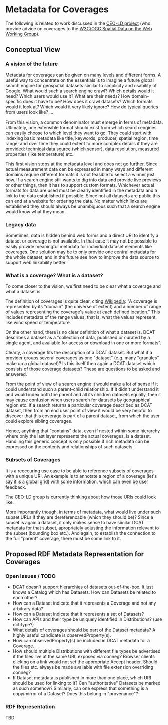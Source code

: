 # Metadata for Coverages

The following is related to work discussed in the [CEO-LD project](http://www.w3.org/2015/ceo-ld/) (who provide advice on coverages to the [W3C/OGC Spatial Data on the Web Working Group](http://www.w3.org/2015/spatial)).

## Conceptual View

### A vision of the future

Metadata for coverages can be given on many levels and different forms. A useful way to concentrate on the essentials is to imagine a future global search engine for geospatial datasets similar to simplicity and usability of Google. What would such a search engine crawl? Which details would it need? Which users would use it? What are their needs? How domain-specific does it have to be? How does it crawl datasets? Which formats would it look at? Which would it very likely ignore? How do typical queries from users look like? ...

From this vision, a common denominator must emerge in terms of metadata. Ultimately, one extensible format should exist from which search engines can easily choose to which level they want to go. They could start with indexing basic metadata like title, keywords, producer, spatial region, time range; and over time they could extent to more complex details if they are provided: technical data source (which sensor), data resolution, measured properties (like temperature) etc.

This first vision stops at the metadata level and does not go further. Since actual measurement data can be expressed in many ways and different domains require different formats it is not feasible to select a winner just now. If a search engine still wants to dig into data and provide live previews or other things, then it has to support custom formats. Whichever actual formats for data are used must be clearly identified in the metadata and a link to the data established if possible. Since not all datasets are public this can end at a website for ordering the data. No matter which links are established they should always be unambiguous such that a search engine would know what they mean.

### Legacy data

Sometimes, data is hidden behind web forms and a direct URI to identify a dataset or coverage is not available. In that case it may not be possible to easily provide meaningful metadata for individual dataset elements like coverages. One solution may be to only provide one central metadata for the whole dataset, and in the future see how to improve the data source to support web linkability better.

### What is a coverage? What is a dataset?

To come closer to the vision, we first need to be clear what a coverage and what a dataset is.

The definition of coverages is quite clear, citing [Wikipedia](https://en.wikipedia.org/wiki/Coverage_data): "A coverage is represented by its "domain" (the universe of extent) and a number of range of values representing the coverage's value at each defined location." This includes metadata of the range values, that is, what the values represent, like wind speed or temperature.

On the other hand, there is no clear definition of what a dataset is. DCAT describes a dataset as a "collection of data, published or curated by a single agent, and available for access or download in one or more formats".

Clearly, a coverage fits the description of a DCAT dataset. But what if a provider groups several coverages as one "dataset" (e.g. many "granules" make up a global dataset)? Is this itself then again a DCAT dataset which consists of those coverage datasets? These are questions to be asked and answered.

From the point of view of a search engine it would make a lot of sense if it could understand such a parent-child relationship. If it didn't understand it and would index both the parent and all its children datasets equally, then it may cause confusion when users search for datasets by geographical region etc. If a search returns a particular coverage described as DCAT dataset, then from an end user point of view it would be very helpful to discover that this coverage is part of a parent dataset, from which the user could explore sibling coverages.

Hence, anything that "contains" data, even if nested within some hierarchy where only the last layer represents the actual coverages, is a dataset. Handling this generic concept is only possible if rich metadata can be expressed on the contents and relationships of such datasets.

### Subsets of Coverages

It is a reoccuring use case to be able to reference subsets of coverages with a unique URI. An example is to annotate a region of a coverage (let's say it is a global grid) with some information, which can even be user feedback.

The CEO-LD group is currently thinking about how those URIs could look like.

More importantly though, in terms of metadata, what would live under such subset URLs if they are dereferencable (which they should be)? Since a subset is again a dataset, it only makes sense to have similar DCAT metadata for that subset, apropriately adjusting the information relevant to the subset (bounding box etc.). And again, to establish the connection to the full "parent" coverage, there must be some link to it.

## Proposed RDF Metadata Representation for Coverages

### Open Issues / TODO

- DCAT doesn't support hierarchies of datasets out-of-the-box. It just knows a Catalog which has Datasets. How can Datasets be related to each other?
- How can a Dataset indicate that it represents a Coverage and not any arbitrary data?
- How can a Dataset indicate that it represents a set of Datasets?
- How can APIs and their type be uniquely identified in Distributions? (use dct:type?)
- What details of coverages should be part of the Dataset metadata? A highly useful candidate is observedProperty(s).
- How can observedProperty(s) be included in DCAT metadata for a Coverage.
- How should multiple Distributions with different file types be advertised if the files live at the same URL exposed via conneg? Browser clients clicking on a link would not set the appropriate Accept header. Should the files etc. always be made available with file extension overriding conneg?
- If Dataset metadata is published in more than one place, which URI should be used for linking to it? Can "authoritative" Datasets be marked as such somehow? Similarly, can one express that something is a copy/mirror of a Dataset? Does this belong in "provenance"?

### RDF Representation

TBD
